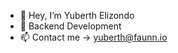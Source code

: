 - 👋 Hey, I’m Yuberth Elizondo
- 👀 Backend Development
- 📫 Contact me -> yuberth@faunn.io

<!---
yelizondo/yelizondo is a ✨ special ✨ repository because its `README.md` (this file) appears on your GitHub profile.
You can click the Preview link to take a look at your changes.
--->
